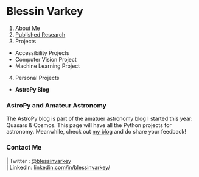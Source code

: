 # Blessin Varkey

1. [About Me](http://blessinvarkey.github.io/)
2. [Published Research](https://blessinvarkey.github.io/research)
3. Projects
  - Accessibility Projects
  - Computer Vision Project 
  - Machine Learning Project
4. Personal Projects
  - **AstroPy Blog**


### AstroPy and Amateur Astronomy

The AstroPy blog is part of the amatuer astronomy blog I started this year: Quasars & Cosmos. This page will have all the Python projects for astronomy. Meanwhile, check out [my blog](http://quasarsandcosmos.wordpress.com/) and do share your feedback!  

### Contact Me
| Twitter : [@blessinvarkey](https://twitter.com/blessinvarkey) <br>| LinkedIn:  [linkedin.com/in/blessinvarkey/](https://www.linkedin.com/in/blessinvarkey/)
